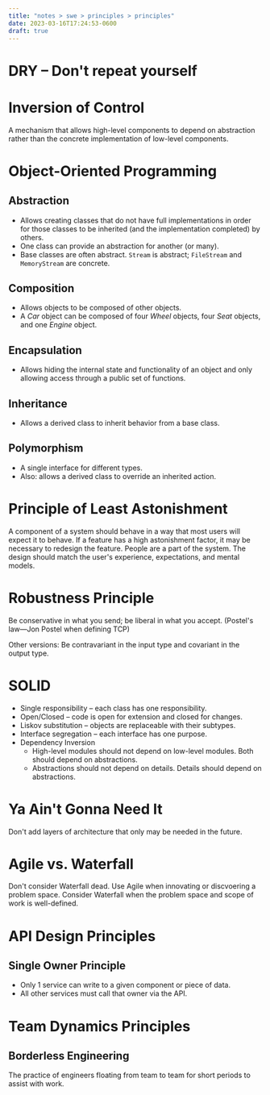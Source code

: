 ```yaml
---
title: "notes > swe > principles > principles"
date: 2023-03-16T17:24:53-0600
draft: true
---
```

# DRY – Don't repeat yourself

# Inversion of Control
A mechanism that allows high-level components to depend on abstraction rather than the concrete implementation of low-level components.

# Object-Oriented Programming
## Abstraction
- Allows creating classes that do not have full implementations in order for those classes to be inherited (and the implementation completed) by others.
- One class can provide an abstraction for another (or many).
- Base classes are often abstract. `Stream` is abstract; `FileStream` and `MemoryStream` are concrete.

## Composition
- Allows objects to be composed of other objects.
- A *Car* object can be composed of four *Wheel* objects, four *Seat* objects, and one *Engine* object.

## Encapsulation 
- Allows hiding the internal state and functionality of an object and only allowing access through a public set of functions.

## Inheritance
- Allows a derived class to inherit behavior from a base class.

## Polymorphism 
- A single interface for different types.
- Also: allows a derived class to override an inherited action.

# Principle of Least Astonishment
A component of a system should behave in a way that most users will expect it to behave.
If a feature has a high astonishment factor, it may be necessary to redesign the feature.
People are a part of the system. The design should match the user's experience, expectations, and mental models.

# Robustness Principle
Be conservative in what you send; be liberal in what you accept.
(Postel's law—Jon Postel when defining TCP)

Other versions:
Be contravariant in the input type and covariant in the output type.

# SOLID
- Single responsibility – each class has one responsibility.
- Open/Closed – code is open for extension and closed for changes.
- Liskov substitution – objects are replaceable with their subtypes.
- Interface segregation – each interface has one purpose.
- Dependency Inversion
  - High-level modules should not depend on low-level modules. Both should depend on abstractions.
  - Abstractions should not depend on details. Details should depend on abstractions.


# Ya Ain't Gonna Need It
Don't add layers of architecture that only may be needed in the future.

# Agile vs. Waterfall
Don't consider Waterfall dead.
Use Agile when innovating or discvoering a problem space.
Consider Waterfall when the problem space and scope of work is well-defined.
# 
# API Design Principles
## Single Owner Principle
- Only 1 service can write to a given component or piece of data.
- All other services must call that owner via the API.

# Team Dynamics Principles
## Borderless Engineering
The practice of engineers floating from team to team for short periods to assist with work.